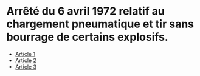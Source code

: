 # Arrêté du 6 avril 1972 relatif au chargement pneumatique et tir sans bourrage de certains explosifs.

- [Article 1](article-1.md)
- [Article 2](article-2.md)
- [Article 3](article-3.md)
